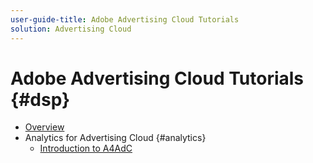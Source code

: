```yaml
---
user-guide-title: Adobe Advertising Cloud Tutorials
solution: Advertising Cloud
---
```


# Adobe Advertising Cloud Tutorials {#dsp}

+ [Overview](overview.md)
+ Analytics for Advertising Cloud {#analytics}
  + [Introduction to A4AdC](intro-a4adc.md)